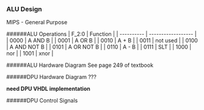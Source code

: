 ### ALU Design
MIPS - General Purpose

######ALU Operations
| F_2:0      | Function           | 
| ---------- | ------------------ | 
| 0000       | A AND B            | 
| 0001       | A OR B             | 
| 0010       | A + B              | 
| 0011       | not used           | 
| 0100       | A AND NOT B        | 
| 0101       | A OR NOT B         | 
| 0110       | A - B              | 
| 0111       | SLT                | 
| 1000       | nor                |
| 1001       | xnor               |

######ALU Hardware Diagram
See page 249 of textbook

######DPU Hardware Diagram
???

__need DPU VHDL implementation__

######DPU Control Signals